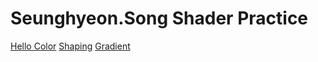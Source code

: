 # Seunghyeon.Song  Shader Practice


[Hello Color](draw.html?shader=00_color.frag)
[Shaping](draw.html?shader=01_shaping_seunghyeon_song.frag)
[Gradient](draw.html?shader=02_gradient.frag)
